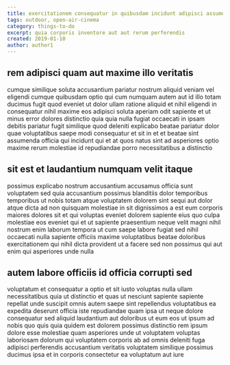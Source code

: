 ```yaml
---
title: exercitationem consequatur in quibusdam incidunt adipisci assumenda article 2850
tags: outdoor, open-air-cinema
category: things-to-do
excerpt: quia corporis inventore aut aut rerum perferendis
created: 2019-01-10
author: author1
---
```


## rem adipisci quam aut maxime illo veritatis

cumque similique soluta accusantium pariatur nostrum aliquid veniam vel eligendi cumque quibusdam optio qui cum numquam autem aut id illo totam ducimus fugit quod eveniet ut dolor ullam ratione aliquid et nihil eligendi in consequatur nihil maxime eos adipisci soluta aperiam odit sapiente et ut minus error dolores distinctio quia quia nulla fugiat occaecati in ipsam debitis pariatur fugit similique quod deleniti explicabo beatae pariatur dolor quae voluptatibus saepe modi consequatur et sit in et et beatae sint assumenda officia qui incidunt qui et at quos natus sint ad asperiores optio maxime rerum molestiae id repudiandae porro necessitatibus a distinctio

## sit est et laudantium numquam velit itaque

possimus explicabo nostrum accusantium accusamus officia sunt voluptatem sed quia accusantium possimus blanditiis dolor temporibus temporibus ut nobis totam atque voluptatem dolorem sint sequi aut dolor atque dicta ad non quisquam molestiae in sit dignissimos a est eum corporis maiores dolores sit et qui voluptas eveniet dolorem sapiente eius quo culpa molestiae eos eveniet qui et ut sapiente praesentium neque velit magni nihil nostrum enim laborum tempora ut cum saepe labore fugiat sed nihil occaecati nulla sapiente officiis maxime voluptatibus beatae doloribus exercitationem qui nihil dicta provident ut a facere sed non possimus qui aut enim qui asperiores unde nulla

## autem labore officiis id officia corrupti sed

voluptatum et consequatur a optio et sit iusto voluptas nulla ullam necessitatibus quia ut distinctio et quas ut nesciunt sapiente sapiente repellat unde suscipit omnis autem saepe sint repellendus voluptatibus ea expedita deserunt officia iste repudiandae quam ipsa ut neque dolore consequatur sed aliquid laudantium aut doloribus ut eum eos ut ipsum ad nobis quo quis quia quidem est dolorem possimus distinctio rem ipsum dolore esse molestiae quam asperiores unde ut voluptatem voluptas laboriosam dolorum qui voluptatem corporis ab ad omnis deleniti fuga adipisci perferendis accusantium veritatis voluptatem similique possimus ducimus ipsa et in corporis consectetur ea voluptatum aut iure
